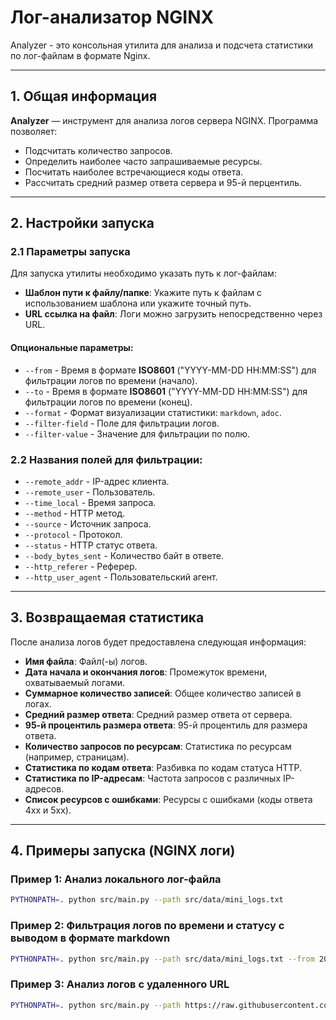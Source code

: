 # Лог-анализатор NGINX

Analyzer - это консольная утилита для анализа и подсчета статистики по лог-файлам в формате Nginx.

---

## 1. Общая информация

**Analyzer** — инструмент для анализа логов сервера NGINX. Программа позволяет:
- Подсчитать количество запросов.
- Определить наиболее часто запрашиваемые ресурсы.
- Посчитать наиболее встречающиеся коды ответа.
- Рассчитать средний размер ответа сервера и 95-й перцентиль.

---

## 2. Настройки запуска

### 2.1 Параметры запуска

Для запуска утилиты необходимо указать путь к лог-файлам:

- **Шаблон пути к файлу/папке**: Укажите путь к файлам с использованием шаблона или укажите точный путь.
- **URL ссылка на файл**: Логи можно загрузить непосредственно через URL.

#### Опциональные параметры:

- `--from` - Время в формате **ISO8601** ("YYYY-MM-DD HH:MM:SS") для фильтрации логов по времени (начало).
- `--to` - Время в формате **ISO8601** ("YYYY-MM-DD HH:MM:SS") для фильтрации логов по времени (конец).
- `--format` - Формат визуализации статистики: `markdown`, `adoc`.
- `--filter-field` - Поле для фильтрации логов.
- `--filter-value` - Значение для фильтрации по полю.

### 2.2 Названия полей для фильтрации:

- `--remote_addr` - IP-адрес клиента.
- `--remote_user` - Пользователь.
- `--time_local` - Время запроса.
- `--method` - HTTP метод.
- `--source` - Источник запроса.
- `--protocol` - Протокол.
- `--status` - HTTP статус ответа.
- `--body_bytes_sent` - Количество байт в ответе.
- `--http_referer` - Реферер.
- `--http_user_agent` - Пользовательский агент.

---

## 3. Возвращаемая статистика

После анализа логов будет предоставлена следующая информация:

- **Имя файла**: Файл(-ы) логов.
- **Дата начала и окончания логов**: Промежуток времени, охватываемый логами.
- **Суммарное количество записей**: Общее количество записей в логах.
- **Средний размер ответа**: Средний размер ответа от сервера.
- **95-й процентиль размера ответа**: 95-й процентиль для размера ответа.
- **Количество запросов по ресурсам**: Статистика по ресурсам (например, страницам).
- **Статистика по кодам ответа**: Разбивка по кодам статуса HTTP.
- **Статистика по IP-адресам**: Частота запросов с различных IP-адресов.
- **Список ресурсов с ошибками**: Ресурсы с ошибками (коды ответа 4xx и 5xx).

---

## 4. Примеры запуска (NGINX логи)

### Пример 1: Анализ локального лог-файла

```bash
PYTHONPATH=. python src/main.py --path src/data/mini_logs.txt
```
### Пример 2: Фильтрация логов по времени и статусу с выводом в формате markdown

```bash
PYTHONPATH=. python src/main.py --path src/data/mini_logs.txt --from 2024-11-09 --to 2024-11-10 --format markdown --filter-field status --filter-value 200
```

### Пример 3: Анализ логов с удаленного URL

```bash
PYTHONPATH=. python src/main.py --path https://raw.githubusercontent.com/elastic/examples/master/Common%20Data%20Formats/nginx_logs/nginx_logs
```